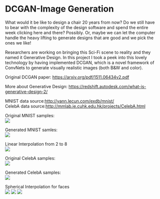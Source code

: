 # DCGAN-Image Generation
What would it be like to design a chair 20 years from now? Do we still have to bear with the complexity of the design software and spend the entire week clicking here and there? Possibly. Or, maybe we can let the computer handle the heavy lifting to generate designs that are good and we pick the ones we like!  

Researchers are working on bringing this Sci-Fi scene to reality and they named it Generative Design. In this project I took a peek into this lovely technology by having implemented DCGAN, which is a novel framework of ConvNets to generate visually realistic images (both B&W and color).

Original DCGAN paper: https://arxiv.org/pdf/1511.06434v2.pdf

More about Generative Design: https://redshift.autodesk.com/what-is-generative-design-2/

MNIST data source:http://yann.lecun.com/exdb/mnist/
<br>
CelebA data source:http://mmlab.ie.cuhk.edu.hk/projects/CelebA.html

Original MNIST samples:
<br>
![](https://github.com/timzhang642/DCGAN-Image-Generation/blob/master/mnist_original.png)

Generated MNIST samles:
<br>
![](https://github.com/timzhang642/DCGAN-Image-Generation/blob/master/mnist.gif)

Linear Interpolation from 2 to 8
<br>
![](https://github.com/timzhang642/DCGAN-Image-Generation/blob/master/2%20to%208.png)

Original CelebA samples:
<br>
![](https://github.com/timzhang642/DCGAN-Image-Generation/blob/master/faces_original.png)

Generated CelebA samples:
<br>
![](https://github.com/timzhang642/DCGAN-Image-Generation/blob/master/faces.gif)

Spherical Interpolation for faces
<br>
![](https://github.com/timzhang642/DCGAN-Image-Generation/blob/master/CelebA%20interpolation.png)
![](https://github.com/timzhang642/DCGAN-Image-Generation/blob/master/right%20to%20left.gif)
![](https://github.com/timzhang642/DCGAN-Image-Generation/blob/master/woman%20to%20man.gif)
